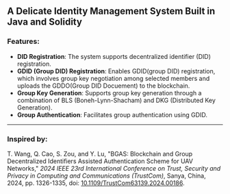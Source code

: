 ## A Delicate Identity Management System Built in Java and Solidity

### Features:

- **DID Registration**: The system supports decentralized identifier (DID) registration.  
- **GDID (Group DID) Registration**: Enables GDID(group DID) registration, which involves group key negotiation among selected members and uploads the GDDO(Group DID Docuement) to the blockchain.  
- **Group Key Generation**: Supports group key generation through a combination of BLS (Boneh-Lynn-Shacham) and DKG (Distributed Key Generation).  
- **Group Authentication**: Facilitates group authentication using GDID.  

---

### Inspired by:

T. Wang, Q. Cao, S. Zou, and Y. Lu, "BGAS: Blockchain and Group Decentralized Identifiers Assisted Authentication Scheme for UAV Networks," *2024 IEEE 23rd International Conference on Trust, Security and Privacy in Computing and Communications (TrustCom)*, Sanya, China, 2024, pp. 1326-1335, doi: [10.1109/TrustCom63139.2024.00186](https://doi.org/10.1109/TrustCom63139.2024.00186).
